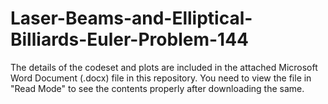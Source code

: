 # Laser-Beams-and-Elliptical-Billiards-Euler-Problem-144

The details of the codeset and plots are included in the attached Microsoft Word Document (.docx) file in this repository. 
You need to view the file in "Read Mode" to see the contents properly after downloading the same.
